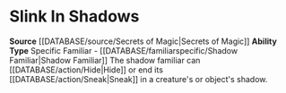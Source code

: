 ﻿---
ability_type: Specific Familiar - Shadow Familiar
id: '54'
name: Slink In Shadows
rarity: Common
source: '[[DATABASE/source/Secrets of Magic|Secrets of Magic]]'
type: Familiar Ability

---
# Slink In Shadows

**Source** [[DATABASE/source/Secrets of Magic|Secrets of Magic]] 
**Ability Type** Specific Familiar - [[DATABASE/familiarspecific/Shadow Familiar|Shadow Familiar]]
The shadow familiar can [[DATABASE/action/Hide|Hide]] or end its [[DATABASE/action/Sneak|Sneak]] in a creature's or object's shadow.